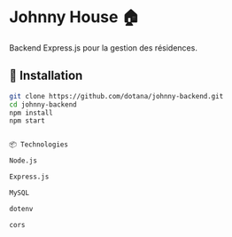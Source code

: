 # Johnny House 🏠

Backend Express.js pour la gestion des résidences.

## 🚀 Installation

```bash
git clone https://github.com/dotana/johnny-backend.git
cd johnny-backend
npm install
npm start


📦 Technologies 

Node.js

Express.js

MySQL

dotenv

cors

